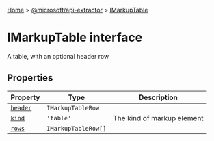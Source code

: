 [Home](./index) &gt; [@microsoft/api-extractor](./api-extractor.md) &gt; [IMarkupTable](./api-extractor.imarkuptable.md)

# IMarkupTable interface

A table, with an optional header row

## Properties

|  Property | Type | Description |
|  --- | --- | --- |
|  [`header`](./api-extractor.imarkuptable.header.md) | `IMarkupTableRow` |  |
|  [`kind`](./api-extractor.imarkuptable.kind.md) | `'table'` | The kind of markup element |
|  [`rows`](./api-extractor.imarkuptable.rows.md) | `IMarkupTableRow[]` |  |

